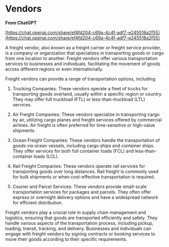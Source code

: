 # Vendors

**From ChatGPT**

[https://chat.openai.com/share/ef4fd204-c69a-4c4f-adf7-e245518a2f55](https://chat.openai.com/share/ef4fd204-c69a-4c4f-adf7-e245518a2f55)

A freight vendor, also known as a freight carrier or freight service provider, is a company or organization that specializes in transporting goods or cargo from one location to another. Freight vendors offer various transportation services to businesses and individuals, facilitating the movement of goods across different regions or even internationally.

Freight vendors can provide a range of transportation options, including:

1. Trucking Companies: These vendors operate a fleet of trucks for transporting goods overland, usually within a specific region or country. They may offer full truckload (FTL) or less-than-truckload (LTL) services.

2. Air Freight Companies: These vendors specialize in transporting cargo by air, utilizing cargo planes and freight services offered by commercial airlines. Air freight is often preferred for time-sensitive or high-value shipments.

3. Ocean Freight Companies: These vendors handle the transportation of goods via ocean vessels, including cargo ships and container ships. They offer services for both full container loads (FCL) and less-than-container loads (LCL).

4. Rail Freight Companies: These vendors operate rail services for transporting goods over long distances. Rail freight is commonly used for bulk shipments or when cost-effective transportation is required.

5. Courier and Parcel Services: These vendors provide small-scale transportation services for packages and parcels. They often offer express or overnight delivery options and have a widespread network for efficient distribution.

Freight vendors play a crucial role in supply chain management and logistics, ensuring that goods are transported efficiently and safely. They handle various aspects of the transportation process, including pickup, loading, transit, tracking, and delivery. Businesses and individuals can engage with freight vendors by signing contracts or booking services to move their goods according to their specific requirements.
